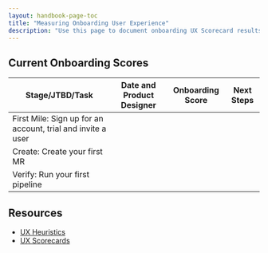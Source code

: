```yaml
---
layout: handbook-page-toc
title: "Measuring Onboarding User Experience"
description: "Use this page to document onboarding UX Scorecard results."
---
```




 ## Current Onboarding Scores


 | Stage/JTBD/Task | Date and Product Designer | Onboarding Score | Next Steps |
 | ---       | ---  |              --- |        --- |
 | First Mile: Sign up for an account, trial and invite a user | | |
 | Create: Create your first MR | | |
 | Verify: Run your first pipeline | | |


## Resources
* [UX Heuristics](https://about.gitlab.com/handbook/engineering/ux/heuristics/)
* [UX Scorecards](https://about.gitlab.com/handbook/engineering/ux/ux-scorecards/)
